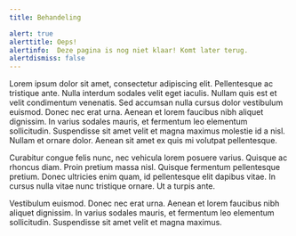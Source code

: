 ```yaml
---
title: Behandeling

alert: true
alerttitle: Oeps!
alertinfo:  Deze pagina is nog niet klaar! Komt later terug.
alertdismiss: false
---
```


Lorem ipsum dolor sit amet, consectetur adipiscing elit. Pellentesque ac tristique ante. Nulla interdum sodales velit eget iaculis. Nullam quis est et velit condimentum venenatis. Sed accumsan nulla cursus dolor vestibulum euismod. Donec nec erat urna. Aenean et lorem faucibus nibh aliquet dignissim. In varius sodales mauris, et fermentum leo elementum sollicitudin. Suspendisse sit amet velit et magna maximus molestie id a nisl. Nullam et ornare dolor. Aenean sit amet ex quis mi volutpat pellentesque.

Curabitur congue felis nunc, nec vehicula lorem posuere varius. Quisque ac rhoncus diam. Proin pretium massa nisl. Quisque fermentum pellentesque pretium. Donec ultricies enim quam, id pellentesque elit dapibus vitae. In cursus nulla vitae nunc tristique ornare. Ut a turpis ante.

Vestibulum euismod. Donec nec erat urna. Aenean et lorem faucibus nibh aliquet dignissim. In varius sodales mauris, et fermentum leo elementum sollicitudin. Suspendisse sit amet velit et magna maximus.
